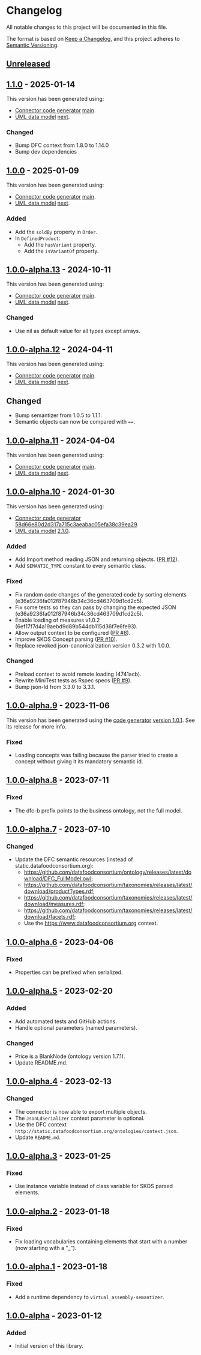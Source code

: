 # Changelog

All notable changes to this project will be documented in this file.

The format is based on [Keep a Changelog](https://keepachangelog.com/en/1.0.0/),
and this project adheres to [Semantic Versioning](https://semver.org/spec/v2.0.0.html).

## [Unreleased]

## [1.1.0] - 2025-01-14

This version has been generated using:

- [Connector code generator](https://github.com/datafoodconsortium/connector-codegen) [main](https://github.com/datafoodconsortium/connector-codegen/commit/8742cb8ee82a312f5735c4739e95e7cbf85ca0b3).
- [UML data model](https://github.com/datafoodconsortium/data-model-uml) [next](https://github.com/datafoodconsortium/data-model-uml/commit/621e823c21c79a58b117bae97132da9140e47be6).

### Changed

- Bump DFC context from 1.8.0 to 1.14.0
- Bump dev dependencies

## [1.0.0] - 2025-01-09

This version has been generated using:

- [Connector code generator](https://github.com/datafoodconsortium/connector-codegen) [main](https://github.com/datafoodconsortium/connector-codegen/commit/e630d0334b70e4a7e7e07a9151fecaf53af0557e).
- [UML data model](https://github.com/datafoodconsortium/data-model-uml) [next](https://github.com/datafoodconsortium/data-model-uml/commit/621e823c21c79a58b117bae97132da9140e47be6).

### Added

- Add the `soldBy` property in `Order`.
- In `DefinedProduct`:
  - Add the `hasVariant` property.
  - Add the `isVariantOf` property.

## [1.0.0-alpha.13] - 2024-10-11

This version has been generated using:

- [Connector code generator](https://github.com/datafoodconsortium/connector-codegen) [main](https://github.com/datafoodconsortium/connector-codegen/commit/c3bc0728a936106b79dfba61c6bf40bfe3934aaf).
- [UML data model](https://github.com/datafoodconsortium/data-model-uml) [next](https://github.com/datafoodconsortium/data-model-uml/commit/edac40255591f46884e75da47e28f04adc53d97a).

### Changed

- Use nil as default value for all types except arrays.

## [1.0.0-alpha.12] - 2024-04-11

This version has been generated using:

- [Connector code generator](https://github.com/datafoodconsortium/connector-codegen) [main](https://github.com/datafoodconsortium/connector-codegen/commit/e0d4fceb069c029232ee63c9a631480f00f73a59).
- [UML data model](https://github.com/datafoodconsortium/data-model-uml) [next](https://github.com/datafoodconsortium/data-model-uml/commit/7fec05679450864108e20ce7411cbc957e559d30).

## Changed

- Bump semantizer from 1.0.5 to 1.1.1.
- Semantic objects can now be compared with `==`.

## [1.0.0-alpha.11] - 2024-04-04

This version has been generated using:

- [Connector code generator](https://github.com/datafoodconsortium/connector-codegen) [main](https://github.com/datafoodconsortium/connector-codegen/commit/4f27cdecff1fc727283cbbb0a7847e0e178b761c).
- [UML data model](https://github.com/datafoodconsortium/data-model-uml) [next](https://github.com/datafoodconsortium/data-model-uml/commit/7fec05679450864108e20ce7411cbc957e559d30).

## [1.0.0-alpha.10] - 2024-01-30

This version has been generated using:

- [Connector code generator](https://github.com/datafoodconsortium/connector-codegen) [58d66e80d2d317a715c3aeabac05efa38c39ea29](https://github.com/datafoodconsortium/connector-codegen/commit/58d66e80d2d317a715c3aeabac05efa38c39ea29).
- [UML data model](https://github.com/datafoodconsortium/data-model-uml) [2.1.0](https://github.com/datafoodconsortium/data-model-uml/releases/tag/v2.1.0).

### Added

- Add Import method reading JSON and returning objects. ([PR #12](https://github.com/datafoodconsortium/connector-codegen/pull/12)).
- Add `SEMANTIC_TYPE` constant to every semantic class.

### Fixed

- Fix random code changes of the generated code by sorting elements (e36a9236fa012f87946b34c36cd463709d1cd2c5).
- Fix some tests so they can pass by changing the expected JSON (e36a9236fa012f87946b34c36cd463709d1cd2c5).
- Enable loading of measures v1.0.2 (6ef17f7d4a19aebd9d89b544db115d36f7e6fe93).
- Allow output context to be configured ([PR #8](https://github.com/datafoodconsortium/connector-codegen/pull/8)).
- Improve SKOS Concept parsing ([PR #10](https://github.com/datafoodconsortium/connector-codegen/pull/10)).
- Replace revoked json-canonicalization version 0.3.2 with 1.0.0.

### Changed

- Preload context to avoid remote loading (4741acb).
- Rewrite MiniTest tests as Rspec specs ([PR #9](https://github.com/datafoodconsortium/connector-codegen/pull/9)).
- Bump json-ld from 3.3.0 to 3.3.1.

## [1.0.0-alpha.9] - 2023-11-06

This version has been generated using the [code generator](https://github.com/datafoodconsortium/connector-codegen) [version 1.0.1](https://github.com/datafoodconsortium/connector-codegen/releases/tag/v1.0.1). See its release for more info.

### Fixed

- Loading concepts was failing because the parser tried to create a concept without giving it its mandatory semantic id.

## [1.0.0-alpha.8] - 2023-07-11

### Fixed

- The dfc-b prefix points to the business ontology, not the full model.

## [1.0.0-alpha.7] - 2023-07-10

### Changed

- Update the DFC semantic resources (instead of static.datafoodconsortium.org):
  - https://github.com/datafoodconsortium/ontology/releases/latest/download/DFC_FullModel.owl;
  - https://github.com/datafoodconsortium/taxonomies/releases/latest/download/productTypes.rdf;
  - https://github.com/datafoodconsortium/taxonomies/releases/latest/download/measures.rdf;
  - https://github.com/datafoodconsortium/taxonomies/releases/latest/download/facets.rdf;
  - Use the https://www.datafoodconsortium.org context.

## [1.0.0-alpha.6] - 2023-04-06

### Fixed

- Properties can be prefixed when serialized.

## [1.0.0-alpha.5] - 2023-02-20

### Added

- Add automated tests and GitHub actions.
- Handle optional parameters (named parameters).

### Changed

- Price is a BlankNode (ontology version 1.7.1).
- Update README.md.

## [1.0.0-alpha.4] - 2023-02-13

### Changed

- The connector is now able to export multiple objects.
- The `JsonLdSerializer` context parameter is optional.
- Use the DFC context `http://static.datafoodconsortium.org/ontologies/context.json`.
- Update `README.md`.

## [1.0.0-alpha.3] - 2023-01-25

### Fixed

- Use instance variable instead of class variable for SKOS parsed elements.

## [1.0.0-alpha.2] - 2023-01-18

### Fixed

- Fix loading vocabularies containing elements that start with a number (now starting with a "_").

## [1.0.0-alpha.1] - 2023-01-18

### Fixed

- Add a runtime dependency to `virtual_assembly-semantizer`.

## [1.0.0-alpha] - 2023-01-12

### Added

- Initial version of this library.

[unreleased]: https://github.com/datafoodconsortium/connector-ruby/compare/v1.1.0...HEAD
[1.1.0]: https://github.com/datafoodconsortium/connector-ruby/compare/v1.0.0...v1.1.0
[1.0.0]: https://github.com/datafoodconsortium/connector-ruby/compare/v1.0.0-alpha.13...v1.0.0
[1.0.0-alpha.13]: https://github.com/datafoodconsortium/connector-ruby/compare/v1.0.0-alpha.12...v1.0.0-alpha.13
[1.0.0-alpha.12]: https://github.com/datafoodconsortium/connector-ruby/compare/v1.0.0-alpha.11...v1.0.0-alpha.12
[1.0.0-alpha.11]: https://github.com/datafoodconsortium/connector-ruby/compare/v1.0.0-alpha.10...v1.0.0-alpha.11
[1.0.0-alpha.10]: https://github.com/datafoodconsortium/connector-ruby/compare/v1.0.0-alpha.9...v1.0.0-alpha.10
[1.0.0-alpha.9]: https://github.com/datafoodconsortium/connector-ruby/compare/v1.0.0-alpha.8...v1.0.0-alpha.9
[1.0.0-alpha.8]: https://github.com/datafoodconsortium/connector-ruby/compare/v1.0.0-alpha.7...v1.0.0-alpha.8
[1.0.0-alpha.7]: https://github.com/datafoodconsortium/connector-ruby/compare/v1.0.0-alpha.6...v1.0.0-alpha.7
[1.0.0-alpha.6]: https://github.com/datafoodconsortium/connector-ruby/compare/v1.0.0-alpha.5...v1.0.0-alpha.6
[1.0.0-alpha.5]: https://github.com/datafoodconsortium/connector-ruby/compare/v1.0.0-alpha.4...v1.0.0-alpha.5
[1.0.0-alpha.4]: https://github.com/datafoodconsortium/connector-ruby/compare/v1.0.0-alpha.3...v1.0.0-alpha.4
[1.0.0-alpha.3]: https://github.com/datafoodconsortium/connector-ruby/compare/v1.0.0-alpha.2...v1.0.0-alpha.3
[1.0.0-alpha.2]: https://github.com/datafoodconsortium/connector-ruby/compare/v1.0.0-alpha.1...v1.0.0-alpha.2
[1.0.0-alpha.1]: https://github.com/datafoodconsortium/connector-ruby/compare/v1.0.0-alpha...v1.0.0-alpha.1
[1.0.0-alpha]: https://github.com/datafoodconsortium/connector-ruby/releases/tag/v1.0.0-alpha
